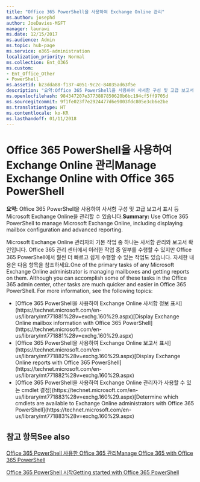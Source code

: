 ```yaml
---
title: "Office 365 PowerShell을 사용하여 Exchange Online 관리"
ms.author: josephd
author: JoeDavies-MSFT
manager: laurawi
ms.date: 12/15/2017
ms.audience: Admin
ms.topic: hub-page
ms.service: o365-administration
localization_priority: Normal
ms.collection: Ent_O365
ms.custom:
- Ent_Office_Other
- PowerShell
ms.assetid: b23dda88-f137-4051-9c2c-84035ad63f5e
description: "요약:Office 365 PowerShell을 사용하여 사서함 구성 및 고급 보고서 표시 등 Microsoft Exchange Online을 관리할 수 있습니다."
ms.openlocfilehash: 984347207e3773887850620b6bc194cf5ff9705d
ms.sourcegitcommit: 9f1fe023f7e2924477d6e9003fdc805e3cb6e2be
ms.translationtype: HT
ms.contentlocale: ko-KR
ms.lasthandoff: 01/11/2018
---
```

# <a name="manage-exchange-online-with-office-365-powershell"></a><span data-ttu-id="9ce22-103">Office 365 PowerShell을 사용하여 Exchange Online 관리</span><span class="sxs-lookup"><span data-stu-id="9ce22-103">Manage Exchange Online with Office 365 PowerShell</span></span>

 <span data-ttu-id="9ce22-104">**요약:** Office 365 PowerShell을 사용하여 사서함 구성 및 고급 보고서 표시 등 Microsoft Exchange Online을 관리할 수 있습니다.</span><span class="sxs-lookup"><span data-stu-id="9ce22-104">**Summary:** Use Office 365 PowerShell to manage Microsoft Exchange Online, including displaying mailbox configuration and advanced reporting.</span></span>
  
<span data-ttu-id="9ce22-p101">Microsoft Exchange Online 관리자의 기본 작업 중 하나는 사서함 관리와 보고서 확인입니다. Office 365 관리 센터에서 이러한 작업 중 일부를 수행할 수 있지만 Office 365 PowerShell에서 훨씬 더 빠르고 쉽게 수행할 수 있는 작업도 있습니다. 자세한 내용은 다음 항목을 참조하세요.</span><span class="sxs-lookup"><span data-stu-id="9ce22-p101">One of the primary tasks of any Microsoft Exchange Online administrator is managing mailboxes and getting reports on them. Although you can accomplish some of these tasks in the Office 365 admin center, other tasks are much quicker and easier in Office 365 PowerShell. For more information, see the following topics:</span></span>
  
- <span data-ttu-id="9ce22-108">
  [Office 365 PowerShell을 사용하여 Exchange Online 사서함 정보 표시](https://technet.microsoft.com/en-us/library/mt771881%28v=exchg.160%29.aspx)</span><span class="sxs-lookup"><span data-stu-id="9ce22-108">[Display Exchange Online mailbox information with Office 365 PowerShell](https://technet.microsoft.com/en-us/library/mt771881%28v=exchg.160%29.aspx)</span></span>
    
- <span data-ttu-id="9ce22-109">
  [Office 365 PowerShell을 사용하여 Exchange Online 보고서 표시](https://technet.microsoft.com/en-us/library/mt771882%28v=exchg.160%29.aspx)</span><span class="sxs-lookup"><span data-stu-id="9ce22-109">[Display Exchange Online reports with Office 365 PowerShell](https://technet.microsoft.com/en-us/library/mt771882%28v=exchg.160%29.aspx)</span></span>
    
- <span data-ttu-id="9ce22-110">
  [Office 365 PowerShell을 사용하여 Exchange Online 관리자가 사용할 수 있는 cmdlet 결정](https://technet.microsoft.com/en-us/library/mt771883%28v=exchg.160%29.aspx)</span><span class="sxs-lookup"><span data-stu-id="9ce22-110">[Determine which cmdlets are available to Exchange Online administrators with Office 365 PowerShell](https://technet.microsoft.com/en-us/library/mt771883%28v=exchg.160%29.aspx)</span></span>
    
## <a name="see-also"></a><span data-ttu-id="9ce22-111">참고 항목</span><span class="sxs-lookup"><span data-stu-id="9ce22-111">See also</span></span>

#### 

[<span data-ttu-id="9ce22-112">Office 365 PowerShell 사용한 Office 365 관리</span><span class="sxs-lookup"><span data-stu-id="9ce22-112">Manage Office 365 with Office 365 PowerShell</span></span>](manage-office-365-with-office-365-powershell.md)
  
[<span data-ttu-id="9ce22-113">Office 365 PowerShell 시작</span><span class="sxs-lookup"><span data-stu-id="9ce22-113">Getting started with Office 365 PowerShell</span></span>](getting-started-with-office-365-powershell.md)

